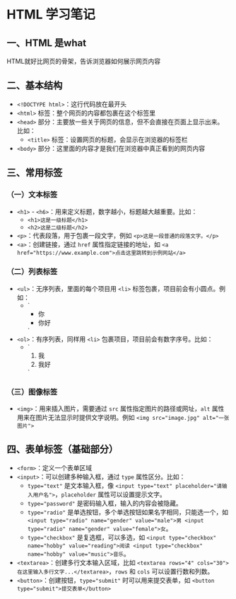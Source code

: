 # HTML 学习笔记

## 一、HTML 是what
HTML就好比网页的骨架，告诉浏览器如何展示网页内容

## 二、基本结构
- `<!DOCTYPE html>`：这行代码放在最开头
- `<html>` 标签：整个网页的内容都包裹在这个标签里
- `<head>` 部分：主要放一些关于网页的信息，但不会直接在页面上显示出来。比如：
  - `<title>` 标签：设置网页的标题，会显示在浏览器的标签栏
- `<body>` 部分：这里面的内容才是我们在浏览器中真正看到的网页内容

## 三、常用标签

### （一）文本标签
- `<h1>` - `<h6>`：用来定义标题，数字越小，标题越大越重要。比如：
  - `<h1>这是一级标题</h1>`
  - `<h2>这是二级标题</h2>`
- `<p>`：代表段落，用于包裹一段文字，例如 `<p>这是一段普通的段落文字。</p>`
- `<a>`：创建链接，通过 `href` 属性指定链接的地址，如 `<a href="https://www.example.com">点击这里跳转到示例网站</a>`

### （二）列表标签
- `<ul>`：无序列表，里面的每个项目用 `<li>` 标签包裹，项目前会有小圆点。例如：
  - `<ul>
      <li>你</li>
      <li>你好</li>
    </ul>`
- `<ol>`：有序列表，同样用 `<li>` 包裹项目，项目前会有数字序号。比如：
  - `<ol>
      <li>我</li>
      <li>我好</li>
    </ol>`

### （三）图像标签
- `<img>`：用来插入图片，需要通过 `src` 属性指定图片的路径或网址，`alt` 属性用来在图片无法显示时提供文字说明。例如 `<img src="image.jpg" alt="一张图片">`

## 四、表单标签（基础部分）
- `<form>`：定义一个表单区域
- `<input>`：可以创建多种输入框，通过 `type` 属性区分。比如：
  - `type="text"` 是文本输入框，像 `<input type="text" placeholder="请输入用户名">`，`placeholder` 属性可以设置提示文字。
  - `type="password"` 是密码输入框，输入的内容会被隐藏。
  - `type="radio"` 是单选按钮，多个单选按钮如果名字相同，只能选一个，如 `<input type="radio" name="gender" value="male">男 <input type="radio" name="gender" value="female">女`。
  - `type="checkbox"` 是复选框，可以多选，如 `<input type="checkbox" name="hobby" value="reading">阅读 <input type="checkbox" name="hobby" value="music">音乐`。
- `<textarea>`：创建多行文本输入区域，比如 `<textarea rows="4" cols="30">在这里输入多行文字...</textarea>`，`rows` 和 `cols` 可以设置行数和列数。
- `<button>`：创建按钮，`type="submit"` 时可以用来提交表单，如 `<button type="submit">提交表单</button>`

